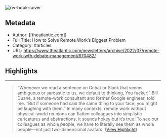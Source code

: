 ![rw-book-cover](https://readwise-assets.s3.amazonaws.com/static/images/article1.be68295a7e40.png)

## Metadata
- Author: [[theatlantic.com]]
- Full Title: How to Solve Remote Work’s Biggest Problem
- Category: #articles
- URL: https://www.theatlantic.com/newsletters/archive/2022/07/remote-work-wfh-debate-management/670482/

## Highlights
***

> “Whenever we read a sentence on Gchat or Slack that seems ambiguous or sarcastic to us, we default to thinking, You fucker!” Bill Duane, a remote-work consultant and former Google engineer, told me. “But if someone had said the same thing to your face, you might be laughing with them.” In many contexts, remote work without physical-world reunions can flatten colleagues into simplistic caricatures and abstractions. It sounds hokey but it’s true: To see our colleagues as whole people, we have to literally see them as whole people—not just two-dimensional avatars. ([View Highlight](https://instapaper.com/read/1520860045/20034664))


